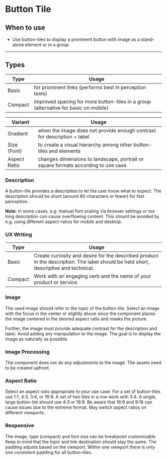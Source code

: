 # Button Tile

<TableOfContents></TableOfContents>

## When to use

- Use button-tiles to display a prominent button with image as a stand-alone element or in a group.

---

## Types

| Type    | Usage                                                                               |
| ------- | ----------------------------------------------------------------------------------- |
| Basic   | for prominent links (performs best in perception tests)                             |
| Compact | improved spacing for more button-tiles in a group (alternative for basic on mobile) |

| Variant      | Usage                                                                             |
| ------------ | --------------------------------------------------------------------------------- |
| Gradient     | when the image does not provide enough contrast for description + label           |
| Size (Font)  | to create a visual hierarchy among other button-tiles and elements                |
| Aspect Ratio | changes dimensions to landscape, portrait or square formats according to use case |

### Description

A button-tile provides a description to let the user know what to expect. The description should be short (around 80
characters or fewer) for fast perception.

**Note:** in some cases, e.g. manual font scaling via browser settings or too long description can cause overflowing
content. This should be avoided by e.g. using different aspect-ratios for mobile and desktop.

### UX Writing

| Type    | Usage                                                                                                                                |
| ------- | ------------------------------------------------------------------------------------------------------------------------------------ |
| Basic   | Create curiosity and desire for the described product in the description. The label should be held short, descriptive and technical. |
| Compact | Work with an engaging verb and the name of your product or service.                                                                  |

### Image

The used image should refer to the topic of the button-tile. Select an image with the focus in the center or slightly
above since the component places the image centered in the desired aspect ratio and masks the picture.

Further, the image must provide adequate contrast for the description and label. Avoid adding any manipulation to the
image. The goal is to display the image as naturally as possible.

### Image Processing

The component does not do any adjustments to the image. The assets need to be created upfront.

### Aspect Ratio

Select an aspect ratio appropriate to your use case. For a set of button-tiles use 1:1, 4:3, 3:4, or 16:9. A set of two
tiles in a row work with 3:4. A single, large button-tile should use 4:3 or 16:9. Be aware that 16:9 and 9:16 can cause
issues due to the extreme format. May switch aspect ratios on different viewports.

### Responsive

The image, type (compact) and font size can be breakpoint customizable. Keep in mind that the topic and link destination
should stay the same. The padding adjusts based on the viewport. Within one viewport there is only one consistent
padding for all button-tiles.
